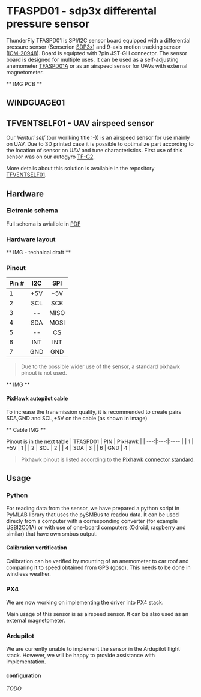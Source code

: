 # TFASPD01 - sdp3x differental pressure sensor

ThunderFly TFASPD01 is SPI/I2C sensor board equipped with a differential pressure sensor (Senserion [SDP3x](https://www.sensirion.com/sdp3x/)) and 9-axis motion tracking sensor ([ICM-20948](https://invensense.tdk.com/products/motion-tracking/9-axis/icm-20948/)). Board is equipted with 7pin JST-GH connector. The sensor board is designed for multiple uses. It can be used as a self-adjusting anemometer [TFASPD01A](../README.md) or as an airspeed sensor for UAVs with external magnetometer. 

** IMG PCB **

## WINDGUAGE01

## TFVENTSELF01 - UAV airspeed sensor
Our *Venturi self* (our woriking title :-)) is an airspeed sensor for use mainly on UAV. Due to 3D printed case it is possible to optimalize part according to the location of sensor on UAV and tune characteristics. First use of this sensor was on our autogyro [TF-G2](https://github.com/ThunderFly-aerospace/TF-G2/).

More details about this solution is available in the repository [TFVENTSELF01]().

## Hardware
### Eletronic schema
Full schema is avialible in [PDF]()

### Hardware layout
** IMG - technical draft **


### Pinout
|Pin #| I2C | SPI  |
| --- |:---:|:----:|
| 1   | +5V | +5V  |
| 2   | SCL | SCK  |
| 3   | --  | MISO |
| 4   | SDA | MOSI |
| 5   | --  | CS   |
| 6   | INT | INT  |
| 7   | GND | GND  |
> Due to the possible wider use of the sensor, a standard pixhawk pinout is not used.


** IMG **

#### PixHawk autopilot cable
To increase the transmission quality, it is recommended to create pairs SDA,GND and SCL,+5V on the cable (as shown in image) 

** Cable IMG **

Pinout is in the next table
| TFASPD01 | PIN | PixHawk |
| ---:|:---:|:----  |
|   1  | +5V |  1   |
|   2  | SCL |  2   |
|   4  | SDA |  3   |
|   6  | GND |  4   |
> Pixhawk pinout is listed according to the [Pixhawk connector standard](https://github.com/pixhawk/Pixhawk-Standards/blob/master/DS-009%20Pixhawk%20Connector%20Standard.pdf).

## Usage 

### Python
For reading data from the sensor, we have prepared a python script in PyMLAB library that uses the pySMBus to readou data. It can be used direcly from a computer with a corresponding converter (for example [USBI2C01A]()) or with use of one-board computers (Odroid, raspberry and similar) that have own smbus output.


#### Calibration vertification
Calibration can be verified by mounting of an anemometer to car roof and comparing it to speed obtained from GPS (gpsd). This needs to be done in windless weather.


### PX4
We are now working on implementing the driver into PX4 stack. 

Main usage of this sensor is as airspeed sensor. It can be also used as an external magnetometer.


### Ardupilot
We are currently unable to implement the sensor in the Ardupilot flight stack. However, we will be happy to provide assistance with implementation.


#### configuration
*TODO*
